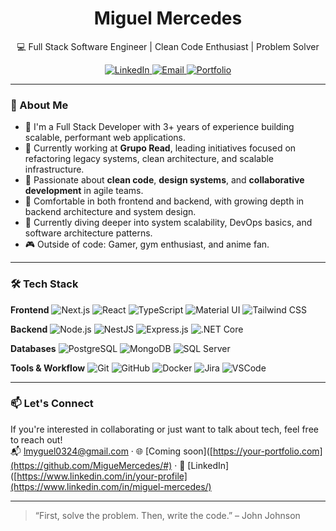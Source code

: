 <h1 align="center">Miguel Mercedes</h1>
<p align="center">💻 Full Stack Software Engineer | Clean Code Enthusiast | Problem Solver</p>

<p align="center">
  <a href="https://www.linkedin.com/in/your-profile">
    <img src="https://img.shields.io/badge/-LinkedIn-0A66C2?style=flat&logo=linkedin&logoColor=white" alt="LinkedIn">
  </a>
  <a href="mailto:your.email@example.com">
    <img src="https://img.shields.io/badge/-Email-D14836?style=flat&logo=gmail&logoColor=white" alt="Email">
  </a>
  <a href="https://your-portfolio.com">
    <img src="https://img.shields.io/badge/-Portfolio-000?style=flat&logo=firefox-browser&logoColor=white" alt="Portfolio">
  </a>
</p>

---

### 👋 About Me

- 🎯 I'm a Full Stack Developer with 3+ years of experience building scalable, performant web applications.
- 💼 Currently working at **Grupo Read**, leading initiatives focused on refactoring legacy systems, clean architecture, and scalable infrastructure.
- 🧠 Passionate about **clean code**, **design systems**, and **collaborative development** in agile teams.
- 🔧 Comfortable in both frontend and backend, with growing depth in backend architecture and system design.
- 🌱 Currently diving deeper into system scalability, DevOps basics, and software architecture patterns.
- 🎮 Outside of code: Gamer, gym enthusiast, and anime fan.

---

### 🛠 Tech Stack

**Frontend**
![Next.js](https://img.shields.io/badge/-Next.js-000000?style=flat&logo=next.js)
![React](https://img.shields.io/badge/-React-61DAFB?style=flat&logo=react&logoColor=black)
![TypeScript](https://img.shields.io/badge/-TypeScript-3178C6?style=flat&logo=typescript&logoColor=white)
![Material UI](https://img.shields.io/badge/-Material%20UI-007FFF?style=flat&logo=mui)
![Tailwind CSS](https://img.shields.io/badge/-Tailwind%20CSS-06B6D4?style=flat&logo=tailwindcss)

**Backend**
![Node.js](https://img.shields.io/badge/-Node.js-339933?style=flat&logo=node.js)
![NestJS](https://img.shields.io/badge/-NestJS-E0234E?style=flat&logo=nestjs&logoColor=white)
![Express.js](https://img.shields.io/badge/-Express.js-000000?style=flat&logo=express)
![.NET Core](https://img.shields.io/badge/-.NET-512BD4?style=flat&logo=dotnet&logoColor=white)

**Databases**
![PostgreSQL](https://img.shields.io/badge/-PostgreSQL-336791?style=flat&logo=postgresql)
![MongoDB](https://img.shields.io/badge/-MongoDB-47A248?style=flat&logo=mongodb)
![SQL Server](https://img.shields.io/badge/-SQL%20Server-CC2927?style=flat&logo=microsoftsqlserver&logoColor=white)

**Tools & Workflow**
![Git](https://img.shields.io/badge/-Git-F05032?style=flat&logo=git)
![GitHub](https://img.shields.io/badge/-GitHub-181717?style=flat&logo=github)
![Docker](https://img.shields.io/badge/-Docker-2496ED?style=flat&logo=docker&logoColor=white)
![Jira](https://img.shields.io/badge/-Jira-0052CC?style=flat&logo=jira)
![VSCode](https://img.shields.io/badge/-VSCode-007ACC?style=flat&logo=visualstudiocode)

---

### 📫 Let's Connect

If you're interested in collaborating or just want to talk about tech, feel free to reach out!  
📬 [lmyguel0324@gmail.com](mailto:lmyguel0324@gmail.com) · 🌐 [Coming soon]([https://your-portfolio.com](https://github.com/MigueMercedes/#) · 💼 [LinkedIn]([https://www.linkedin.com/in/your-profile](https://www.linkedin.com/in/miguel-mercedes/)

---

> “First, solve the problem. Then, write the code.” – John Johnson
